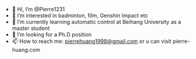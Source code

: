 - 👋 Hi, I’m @Pierre1231
- 👀 I’m interested in badminton, film, Genshin Impact etc
- 🌱 I’m currently learning automatic control at Beihang University as a master student
- 💞️ I’m looking for a Ph.D position
- 📫 How to reach me: pierrehuang1998@gmail.com or u can visit pierre-huang.com

<!---
Pierre1231/Pierre1231 is a ✨ special ✨ repository because its `README.md` (this file) appears on your GitHub profile.
You can click the Preview link to take a look at your changes.
--->
